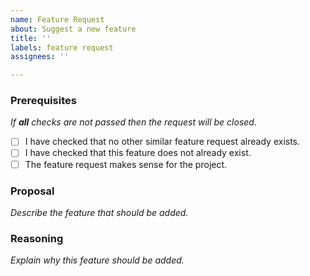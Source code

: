 ```yaml
---
name: Feature Request
about: Suggest a new feature
title: ''
labels: feature request
assignees: ''

---
```


### Prerequisites
*If **all** checks are not passed then the request will be closed.*
- [ ] I have checked that no other similar feature request already exists.
- [ ] I have checked that this feature does not already exist.
- [ ] The feature request makes sense for the project.

### Proposal
*Describe the feature that should be added.*


### Reasoning
*Explain why this feature should be added.*
